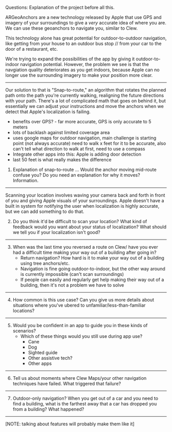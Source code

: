 Questions:
Explanation of the project before all this.


ARGeoAnchors are a new technology released by Apple that use GPS and imagery of your surroundings to give a *very* accurate idea of where you are. We can use these geoanchors to navigate you, similar to Clew.

This technology alone has great potential for outdoor-to-outdoor navigation, like getting from your house to an outdoor bus stop // from your car to the door of a restaurant, etc. 

We're trying to expand the possibilities of the app by giving it outdoor-to-indoor navigation potential. However, the problem we see is that the navgiation quality deteriorates as you get indoors, because Apple can no longer use the surrounding imagery to make your position more clear. 

---
Our solution to that is "Snap-to-route," an algorithm that rotates the planned path onto the path you're currently walking, realigning the future directions with your path. There's a lot of complicated math that goes on behind it, but essentially we can adjust your instructions and move the anchors when we detect that Apple's localization is failing. 

- benefits over GPS? - far more accurate, GPS is only accurate to 5 meters
- lots of backlash against limited coverage area
- uses google maps for outdoor navigation, main challenge is starting point (not always accurate) need to walk x feet for it to be accurate, also can't tell what direction to walk at first, need to use a compass
- Integrate other apps into this: Apple is adding door detection
- last 50 feet is what really makes the difference

1. Explanation of snap-to-route ... Would the anchor moving mid-route confuse you? Do you need an explanation for why it moves? Information.

---
Scanning your location involves waving your camera back and forth in front of you and giving Apple visuals of your surroundings. Apple doesn't have a built in system for notifying the user when localization is highly accurate, but we can add something to do that. 

2. Do you think it'd be difficult to scan your location? What kind of feedback would you want about your status of localization? What should we tell you if your localization isn't good?

---
3. When was the last time you reversed a route on Clew/ have you ever had a difficult time making your way out of a building after going in?
    - Return navigation? How hard is it to make your way out of a building using tree anchors/etc.
    - Navigation is fine going outdoor-to-indoor, but the other way around is currently impossible (can't scan surroundings)
    - If people can easily and regularly get help making their way out of a building, then it's not a problem we have to solve

---
4. How common is this use case? Can you give us more details about situations where you've ubered to unfamiliar/less-than-familiar locations?

---
5. Would you be confident in an app to guide you in these kinds of scenarios?
    - Which of these things would you still use during app use?
        - Cane
        - Dog
        - Sighted guide
        - Other assistive tech?
        - Other apps

---
6. Tell us about moments where Clew Maps/your other navigation techniques have failed. What triggered that failure? 

---

7. Outdoor-only navigation? When you get out of a car and you need to find a building, what is the farthest away that a car has dropped you from a building? What happened?

---

[NOTE: talking about features will probably make them like it]